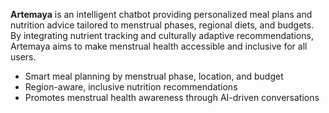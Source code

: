 **Artemaya** is an intelligent chatbot providing personalized meal plans and nutrition advice tailored to menstrual phases, regional diets, and budgets. By integrating nutrient tracking and culturally adaptive recommendations, Artemaya aims to make menstrual health accessible and inclusive for all users.
- Smart meal planning by menstrual phase, location, and budget
- Region-aware, inclusive nutrition recommendations
- Promotes menstrual health awareness through AI-driven conversations
